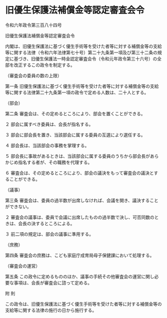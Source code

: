 # 旧優生保護法補償金等認定審査会令

令和六年政令第三百八十四号

旧優生保護法補償金等認定審査会令

内閣は、旧優生保護法に基づく優生手術等を受けた者等に対する補償金等の支給等に関する法律（令和六年法律第七十号）第二十九条第一項及び第三十二条の規定に基づき、旧優生保護法一時金認定審査会令（令和元年政令第三十六号）の全部を改正するこの政令を制定する。

（審査会の委員の数の上限）

第一条 旧優生保護法に基づく優生手術等を受けた者等に対する補償金等の支給等に関する法律第二十九条第一項の政令で定める人数は、二十人とする。

（部会）

第二条 審査会は、その定めるところにより、部会を置くことができる。

２ 部会に属すべき委員は、会長が指名する。

３ 部会に部会長を置き、当該部会に属する委員の互選により選任する。

４ 部会長は、当該部会の事務を掌理する。

５ 部会長に事故があるときは、当該部会に属する委員のうちから部会長があらかじめ指名する者が、その職務を代理する。

６ 審査会は、その定めるところにより、部会の議決をもって審査会の議決とすることができる。

（議事）

第三条 審査会は、委員の過半数が出席しなければ、会議を開き、議決することができない。

２ 審査会の議事は、委員で会議に出席したものの過半数で決し、可否同数のときは、会長の決するところによる。

３ 前二項の規定は、部会の議事に準用する。

（庶務）

第四条 審査会の庶務は、こども家庭庁成育局母子保健課において処理する。

（審査会の運営）

第五条 この政令に定めるもののほか、議事の手続その他審査会の運営に関し必要な事項は、会長が審査会に諮って定める。

附 則

この政令は、旧優生保護法に基づく優生手術等を受けた者等に対する補償金等の支給等に関する法律の施行の日から施行する。
